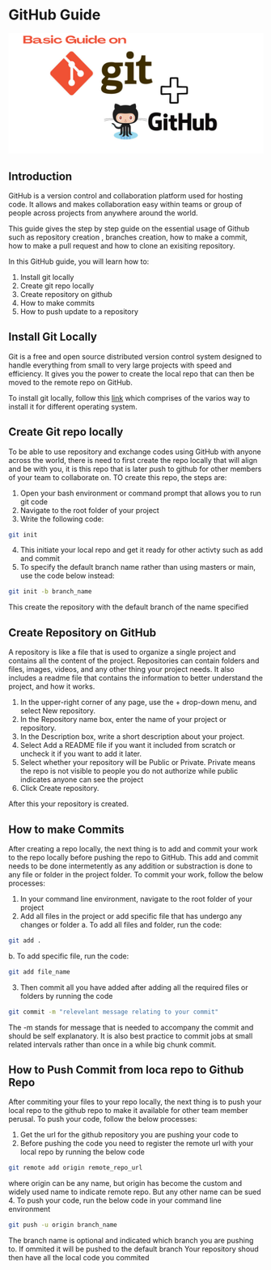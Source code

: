 # GitHub Guide

![GitHub Guide](git.png)

## Introduction
GitHub is a version control and collaboration platform used for hosting code. It allows and makes collaboration easy within teams or group of people across projects from anywhere around the world.

This guide gives the step by step guide on the essential usage of Github such as repository creation , branches creation, how to make a commit, how to make a pull request and how to clone an exisiting repository.  

In this GitHub guide, you will learn how to:

1. Install git locally
2. Create git repo locally
3. Create repository on github
4. How to make commits
5. How to push update to a repository

## Install Git Locally
Git is a free and open source distributed version control system designed to handle everything from small to very large projects with speed and efficiency. It gives you the power to create the local repo that can then be moved to the remote repo on GitHub.

To install git locally, follow this [link](https://git-scm.com/book/en/v2/Getting-Started-Installing-Git) which comprises of the varios way to install it for different operating system.

## Create Git repo locally
To be able to use repository and exchange codes using GitHub with anyone across the world, there is need to first create the repo locally that will align and be with you, it is this repo that is later  push to github for other members of your team to collaborate on. TO create this repo, the steps are:
1. Open your bash environment or command prompt that allows you to run git code
2. Navigate to the root folder of your project
3. Write the following code:
 ```bash
git init
 ```
 4. This initiate your local repo and get it ready for other activty such as add and commit
 5. To specify the default branch name rather than using masters or main, use the code below instead:
  ```bash
git init -b branch_name
 ```
 This create the repository with the default branch of the name specified

## Create Repository on GitHub
A repository is like a file that is used to organize a single project and contains all the content of the project. Repositories can contain folders and files, images, videos, and any other thing your project needs. It also includes a readme file that contains the information to better understand the project, and how it works.

1. In the upper-right corner of any page, use the + drop-down menu, and select New repository.
2. In the Repository name box, enter the name of your project or repository.
3. In the Description box, write a short description about your project.
4. Select Add a README file if you want it included from scratch or uncheck it if you want to add it later.
5. Select whether your repository will be Public or Private. Private means the repo is not visible to people you do not authorize while public indicates anyone can see the project
6. Click Create repository.

After this your repository is created.


## How to make Commits
After creating a repo locally, the next thing is to add and commit your work to the repo locally before pushing the repo to GitHub. This add and commit needs to be done intermetently as any addition or substraction is done to any file or folder in the project folder. To commit your work, follow the below processes:
1. In your command line environment, navigate to the root folder of your project
2. Add all files in the project or add specific file that has undergo any changes or folder
  a. To add all files and folder, run the code:
  ```bash
git add .
  ```
  b. To add specific file, run the code:
  ```bash
git add file_name
  ```
3. Then commit all you have added after adding all the required files or folders by running the code
```bash
git commit -m "relevelant message relating to your commit"
```
The -m stands for message that is needed to accompany the commit and should be self explanatory. It is also best practice to commit jobs at small related intervals rather than once in a while big chunk commit.

## How to Push Commit from loca repo to Github Repo
After commiting your files to your repo locally, the next thing is to push your local repo to the github repo to make it available for other team member perusal. To push your code, follow the below processes:
1. Get the url for the github repository you are pushing your code to
2. Before pushing the code you need to register the remote url with your local repo by running the below code
```bash
git remote add origin remote_repo_url
```
where origin can be any name, but origin has become the custom and widely used name to indicate remote repo. But any other name can be sued
4. To push your code, run the below code in your command line environment
```bash
git push -u origin branch_name
```
The branch name is optional and indicated which branch you are pushing to. If ommited it will be pushed to the default branch
Your repository shoud then have all the local code you commited
